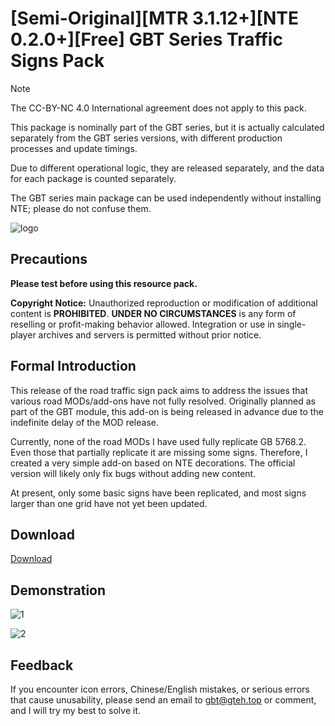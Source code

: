 # \[Semi-Original\]\[MTR 3.1.12+\]\[NTE 0.2.0+\]\[Free\] GBT Series Traffic Signs Pack

> [!NOTE]
> The CC-BY-NC 4.0 International agreement does not apply to this pack.

This package is nominally part of the GBT series, but it is actually calculated separately from the GBT series versions, with different production processes and update timings.

Due to different operational logic, they are released separately, and the data for each package is counted separately.

The GBT series main package can be used independently without installing NTE; please do not confuse them.

![logo](//drive.gteh.top/f/qNIX/banner.png)

## Precautions

**Please test before using this resource pack.**

**Copyright Notice:** Unauthorized reproduction or modification of additional content is **PROHIBITED**. **UNDER NO CIRCUMSTANCES** is any form of reselling or profit-making behavior allowed. Integration or use in single-player archives and servers is permitted without prior notice.

## Formal Introduction

This release of the road traffic sign pack aims to address the issues that various road MODs/add-ons have not fully resolved. Originally planned as part of the GBT module, this add-on is being released in advance due to the indefinite delay of the MOD release.

Currently, none of the road MODs I have used fully replicate GB 5768.2. Even those that partially replicate it are missing some signs. Therefore, I created a very simple add-on based on NTE decorations. The official version will likely only fix bugs without adding new content.

At present, only some basic signs have been replicated, and most signs larger than one grid have not yet been updated.

## Download

[Download](/en/download/tsp/v0.1)

## Demonstration

![1](//drive.gteh.top/f/jjiO/1.png)

![2](//drive.gteh.top/f/mkUj/2.png)

## Feedback

If you encounter icon errors, Chinese/English mistakes, or serious errors that cause unusability, please send an email to [gbt@gteh.top](mailto:gbt@gteh.top) or comment, and I will try my best to solve it.
